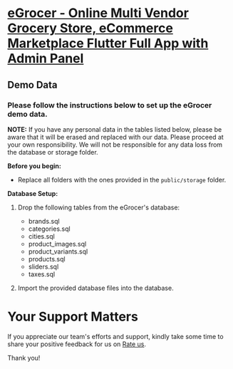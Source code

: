 # [eGrocer - Online Multi Vendor Grocery Store, eCommerce Marketplace Flutter Full App with Admin Panel](https://codecanyon.net/item/egrocer-online-grocery-store-ecommerce-marketplace-flutter-full-app-with-admin-panel/41423150)

## Demo Data

### Please follow the instructions below to set up the eGrocer demo data.

**NOTE:** If you have any personal data in the tables listed below, please be aware that it will be erased and replaced with our data. Please proceed at your own responsibility. We will not be responsible for any data loss from the database or storage folder.

**Before you begin:**
- Replace all folders with the ones provided in the `public/storage` folder.

**Database Setup:**

1. Drop the following tables from the eGrocer's database:
   - brands.sql
   - categories.sql
   - cities.sql
   - product_images.sql
   - product_variants.sql
   - products.sql
   - sliders.sql
   - taxes.sql

2. Import the provided database files into the database.

# Your Support Matters

If you appreciate our team's efforts and support, kindly take some time to share your positive feedback for us on [Rate us](https://codecanyon.net/downloads).

Thank you!